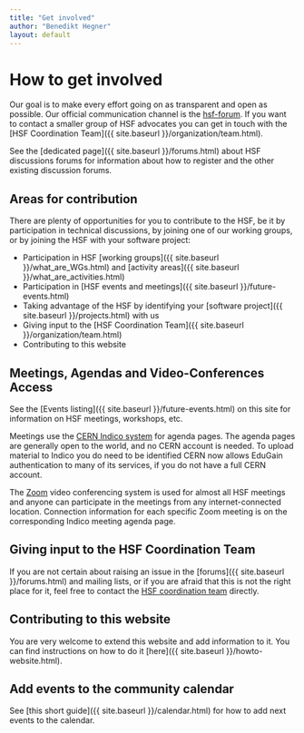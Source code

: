 ```yaml
---
title: "Get involved"
author: "Benedikt Hegner"
layout: default
---
```


# How to get involved

Our goal is to make every effort going on as transparent and open as possible.
Our official communication channel is the
[hsf-forum](https://groups.google.com/forum/#!forum/hsf-forum). If you want to
contact a smaller group of HSF advocates you can get in touch with the [HSF
Coordination Team]({{ site.baseurl }}/organization/team.html).

See the [dedicated page]({{ site.baseurl }}/forums.html) about HSF discussions
forums for information about how to register and the other existing discussion
forums.

## Areas for contribution

There are plenty of opportunities for you to contribute to the HSF, be it by
participation in technical discussions, by joining one of our working groups, or
by joining the HSF with your software project:

- Participation in HSF [working groups]({{ site.baseurl }}/what_are_WGs.html)
  and [activity areas]({{ site.baseurl }}/what_are_activities.html)
- Participation in [HSF events and
  meetings]({{ site.baseurl }}/future-events.html)
- Taking advantage of the HSF by identifying your [software
  project]({{ site.baseurl }}/projects.html) with us
- Giving input to the [HSF Coordination
  Team]({{ site.baseurl }}/organization/team.html)
- Contributing to this website

## Meetings, Agendas and Video-Conferences Access

See the [Events listing]({{ site.baseurl }}/future-events.html) on this site for
information on HSF meetings, workshops, etc.

Meetings use the [CERN Indico system](http://indico.cern.ch/category/5816/) for
agenda pages. The agenda pages are generally open to the world, and no CERN
account is needed. To upload material to Indico you do need to be identified
CERN now allows EduGain authentication to many of its services, if you do not
have a full CERN account.

The [Zoom](https://videoconference.web.cern.ch/t/about-the-zoom-cern-service/24)
video conferencing system is used for almost all HSF meetings and anyone can
participate in the meetings from any internet-connected location. Connection
information for each specific Zoom meeting is on the corresponding Indico
meeting agenda page.

## Giving input to the HSF Coordination Team

If you are not certain about raising an issue in the
[forums]({{ site.baseurl }}/forums.html) and mailing lists, or if you are afraid
that this is not the right place for it, feel free to contact the
[HSF coordination team](mailto:hsf-coordination@googlegroups.com) directly.

## Contributing to this website

You are very welcome to extend this website and add information to it. You can
find instructions on how to do it [here]({{ site.baseurl }}/howto-website.html).

## Add events to the community calendar

See [this short guide]({{ site.baseurl }}/calendar.html) for how to add next
events to the calendar.
